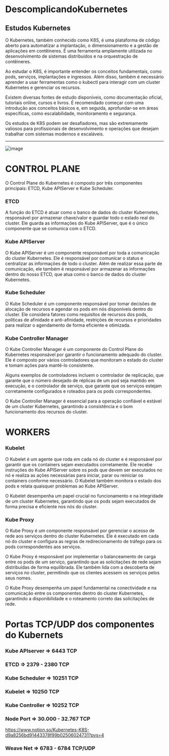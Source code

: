 # DescomplicandoKubernetes
## Estudos Kubernetes

O Kubernetes, também conhecido como K8S, é uma plataforma de código aberto para automatizar a implantação, o dimensionamento e a gestão de aplicações em contêineres. É uma ferramenta amplamente utilizada no desenvolvimento de sistemas distribuídos e na orquestração de contêineres.

Ao estudar o K8S, é importante entender os conceitos fundamentais, como pods, serviços, implantações e ingressos. Além disso, também é necessário aprender a usar ferramentas como o kubectl para interagir com um cluster Kubernetes e gerenciar os recursos.

Existem diversas fontes de estudo disponíveis, como documentação oficial, tutoriais online, cursos e livros. É recomendado começar com uma introdução aos conceitos básicos e, em seguida, aprofundar-se em áreas específicas, como escalabilidade, monitoramento e segurança.

Os estudos de K8S podem ser desafiadores, mas são extremamente valiosos para profissionais de desenvolvimento e operações que desejam trabalhar com sistemas modernos e escaláveis.

---

![image](https://github.com/GefersonCamargo/DescomplicandoKubernetes/assets/40033929/a95abad5-e653-441a-b30e-af46e96e0fd0)


# CONTROL PLANE

O Control Plane do Kubernetes é composto por três componentes principais: ETCD, Kube APIServer e Kube Scheduler.

### ETCD

A função do ETCD é atuar como o banco de dados do cluster Kubernetes, responsável por armazenar chave/valor e guardar todo o estado real do cluster. Ele guarda as informações do Kube APIServer, que é o único componente que se comunica com o ETCD.

### Kube APIServer

O Kube APIServer é um componente responsável por toda a comunicação do cluster Kubernetes. Ele é responsável por comunicar o status e centralizar as informações de todo o cluster. Além de realizar essa parte de comunicação, ele também é responsável por armazenar as informações dentro do nosso ETCD, que atua como o banco de dados do cluster Kubernetes.

### Kube Scheduler

O Kube Scheduler é um componente responsável por tomar decisões de alocação de recursos e agendar os pods em nós disponíveis dentro do cluster. Ele considera fatores como requisitos de recursos dos pods, políticas de afinidade e anti-afinidade, restrições de recursos e prioridades para realizar o agendamento de forma eficiente e otimizada.

### Kube Controller Manager

O Kube Controller Manager é um componente do Control Plane do Kubernetes responsável por garantir o funcionamento adequado do cluster. Ele é composto por vários controladores que monitoram o estado do cluster e tomam ações para mantê-lo consistente.

Alguns exemplos de controladores incluem o controlador de replicação, que garante que o número desejado de réplicas de um pod seja mantido em execução, e o controlador de serviço, que garante que os serviços estejam corretamente configurados e roteados para os pods correspondentes.

O Kube Controller Manager é essencial para a operação confiável e estável de um cluster Kubernetes, garantindo a consistência e o bom funcionamento dos recursos do cluster.

# WORKERS

### Kubelet

O Kubelet é um agente que roda em cada nó do cluster e é responsável por garantir que os containers sejam executados corretamente. Ele recebe instruções do Kube APIServer sobre os pods que devem ser executados no nó e realiza as ações necessárias para iniciar, parar ou reiniciar os containers conforme necessário. O Kubelet também monitora o estado dos pods e relata quaisquer problemas ao Kube APIServer.

O Kubelet desempenha um papel crucial no funcionamento e na integridade de um cluster Kubernetes, garantindo que os pods sejam executados de forma precisa e eficiente nos nós do cluster.

### Kube Proxy

O Kube Proxy é um componente responsável por gerenciar o acesso de rede aos serviços dentro do cluster Kubernetes. Ele é executado em cada nó do cluster e configura as regras de redirecionamento de tráfego para os pods correspondentes aos serviços.

O Kube Proxy é responsável por implementar o balanceamento de carga entre os pods de um serviço, garantindo que as solicitações de rede sejam distribuídas de forma equilibrada. Ele também lida com a descoberta de serviços no cluster, permitindo que os clientes acessem os serviços pelos seus nomes.

O Kube Proxy desempenha um papel fundamental na conectividade e na comunicação entre os componentes dentro do cluster Kubernetes, garantindo a disponibilidade e o roteamento correto das solicitações de rede.

# Portas TCP/UDP dos componentes do Kubernets

### Kube APIserver ⇒ 6443 TCP

### ETCD ⇒ 2379 - 2380 TCP

### Kube Scheduler ⇒ 10251 TCP

### Kubelet  ⇒ 10250 TCP

### Kube Controller ⇒ 10252 TCP

### Node Port ⇒ 30.000 - 32.767 TCP

https://www.notion.so/Kubernetes-K8S-d9a8256bd91443378f99b02506024731?pvs=4

### Weave Net ⇒ 6783 - 6784 TCP/UDP
